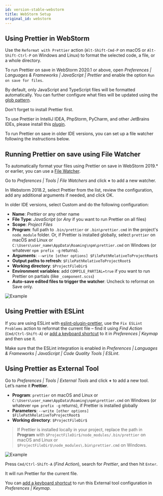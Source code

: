 ```yaml
---
id: version-stable-webstorm
title: WebStorm Setup
original_id: webstorm
---
```


## Using Prettier in WebStorm

Use the `Reformat with Prettier` action (`Alt-Shift-Cmd-P` on macOS or
`Alt-Shift-Ctrl-P` on Windows and Linux) to format the selected code, a file, or
a whole directory.

To run Prettier on save in WebStorm 2020.1 or above, open _Preferences |
Languages & Frameworks | JavaScript | Prettier_ and enable the option
`Run on save for files`.

By default, only JavaScript and TypeScript files will be formatted
automatically. You can further configure what files will be updated using the
[glob pattern](https://github.com/isaacs/node-glob#glob-primer).

Don't forget to install Prettier first.

To use Prettier in IntelliJ IDEA, PhpStorm, PyCharm, and other JetBrains IDEs,
please install this
[plugin](https://plugins.jetbrains.com/plugin/10456-prettier).

To run Prettier on save in older IDE versions, you can set up a file watcher
following the instructions below.

## Running Prettier on save using File Watcher

To automatically format your files using Prettier on save in WebStorm 2019.\* or
earlier, you can use a
[File Watcher](https://plugins.jetbrains.com/plugin/7177-file-watchers).

Go to _Preferences | Tools | File Watchers_ and click **+** to add a new
watcher.

In Webstorm 2018.2, select Prettier from the list, review the configuration, add
any additional arguments if needed, and click OK.

In older IDE versions, select Custom and do the following configuration:

- **Name**: _Prettier_ or any other name
- **File Type**: _JavaScript_ (or _Any_ if you want to run Prettier on all
  files)
- **Scope**: _Project Files_
- **Program**: full path to `.bin/prettier` or `.bin\prettier.cmd` in the
  project's `node_module` folder. Or, if Prettier is installed globally, select
  `prettier` on macOS and Linux or
  `C:\Users\user_name\AppData\Roaming\npm\prettier.cmd` on Windows (or whatever
  `npm prefix -g` returns).
- **Arguments**: `--write [other options] $FilePathRelativeToProjectRoot$`
- **Output paths to refresh**: `$FilePathRelativeToProjectRoot$`
- **Working directory**: `$ProjectFileDir$`
- **Environment variables**: add `COMPILE_PARTIAL=true` if you want to run
  Prettier on partials (like `_component.scss`)
- **Auto-save edited files to trigger the watcher**: Uncheck to reformat on Save
  only.

![Example](/docs/assets/webstorm/file-watcher-prettier.png)

## Using Prettier with ESLint

If you are using ESLint with
[eslint-plugin-prettier](https://github.com/prettier/eslint-plugin-prettier),
use the `Fix ESLint Problems` action to reformat the current file – find it
using _Find Action_ (`Cmd/Ctrl-Shift-A`) or
[add a keyboard shortcut](https://www.jetbrains.com/help/webstorm/configuring-keyboard-shortcuts.html)
to it in _Preferences | Keymap_ and then use it.

Make sure that the ESLint integration is enabled in _Preferences | Languages &
Frameworks | JavaScript | Code Quality Tools | ESLint_.

## Using Prettier as External Tool

Go to _Preferences | Tools | External Tools_ and click **+** to add a new tool.
Let’s name it **Prettier**.

- **Program**: `prettier` on macOS and Linux or
  `C:\Users\user_name\AppData\Roaming\npm\prettier.cmd` on Windows (or whatever
  `npm prefix -g` returns), if Prettier is installed globally
- **Parameters**: `--write [other options] $FilePathRelativeToProjectRoot$`
- **Working directory**: `$ProjectFileDir$`

> If Prettier is installed locally in your project, replace the path in
> **Program** with `$ProjectFileDir$/node_modules/.bin/prettier` on macOS and
> Linux or `$ProjectFileDir$\node_modules\.bin\prettier.cmd` on Windows.

![Example](/docs/assets/webstorm/external-tool-prettier.png)

Press `Cmd/Ctrl-Shift-A` (_Find Action_), search for _Prettier_, and then hit
`Enter`.

It will run Prettier for the current file.

You can
[add a keyboard shortcut](https://www.jetbrains.com/help/webstorm/configuring-keyboard-shortcuts.html)
to run this External tool configuration in _Preferences | Keymap_.
